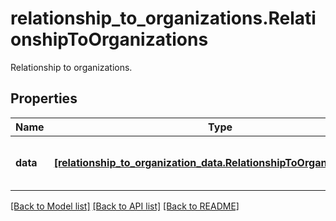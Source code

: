 # relationship_to_organizations.RelationshipToOrganizations

Relationship to organizations.
## Properties
Name | Type | Description | Notes
------------ | ------------- | ------------- | -------------
**data** | [**[relationship_to_organization_data.RelationshipToOrganizationData]**](RelationshipToOrganizationData.md) | Relationships to organization objects. | [optional] 

[[Back to Model list]](README.md#documentation-for-models) [[Back to API list]](README.md#documentation-for-api-endpoints) [[Back to README]](README.md)


